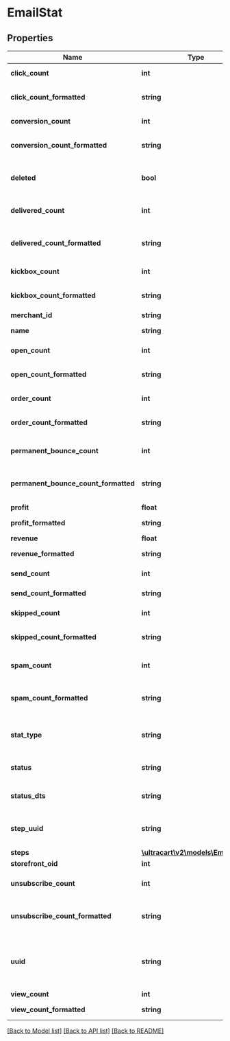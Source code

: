 # EmailStat

## Properties
Name | Type | Description | Notes
------------ | ------------- | ------------- | -------------
**click_count** | **int** | Count of clicked emails | [optional] 
**click_count_formatted** | **string** | Count of clicked emails, formatted | [optional] 
**conversion_count** | **int** | Count of conversions | [optional] 
**conversion_count_formatted** | **string** | Count of conversions, formatted | [optional] 
**deleted** | **bool** | True if campaign/flow has been archived | [optional] 
**delivered_count** | **int** | Count of delivered emails | [optional] 
**delivered_count_formatted** | **string** | Count of delivered emails, formatted | [optional] 
**kickbox_count** | **int** | Count of emails kicked | [optional] 
**kickbox_count_formatted** | **string** | Count of emails kicked, formatted | [optional] 
**merchant_id** | **string** | Merchant ID | [optional] 
**name** | **string** | List or segment name | [optional] 
**open_count** | **int** | Count of opened emails | [optional] 
**open_count_formatted** | **string** | Count of opened emails, formatted | [optional] 
**order_count** | **int** | Count of orders | [optional] 
**order_count_formatted** | **string** | Count of orders, formatted | [optional] 
**permanent_bounce_count** | **int** | Count of emails permanently bounced | [optional] 
**permanent_bounce_count_formatted** | **string** | Count of emails permanently bounced, formatted | [optional] 
**profit** | **float** | Profit | [optional] 
**profit_formatted** | **string** | Profit, formatted | [optional] 
**revenue** | **float** | Revenue | [optional] 
**revenue_formatted** | **string** | Revenue, formatted | [optional] 
**send_count** | **int** | Count of emails sent | [optional] 
**send_count_formatted** | **string** | Count of emails sent, formatted | [optional] 
**skipped_count** | **int** | Count of skipped emails | [optional] 
**skipped_count_formatted** | **string** | Count of skipped emails, formatted | [optional] 
**spam_count** | **int** | Count of emails classified as spam | [optional] 
**spam_count_formatted** | **string** | Count of emails classified as spam, formatted | [optional] 
**stat_type** | **string** | Campaign, Flow or None (for anything else) | [optional] 
**status** | **string** | Status of campaign or flow | [optional] 
**status_dts** | **string** | Status dts of campaign or flow | [optional] 
**step_uuid** | **string** | Step UUID if the statistics are at the step/email level | [optional] 
**steps** | [**\ultracart\v2\models\EmailStat[]**](EmailStat.md) |  | [optional] 
**storefront_oid** | **int** | Storefront oid | [optional] 
**unsubscribe_count** | **int** | Count of emails classified as unsubscribe | [optional] 
**unsubscribe_count_formatted** | **string** | Count of emails classified as unsubscribe, formatted | [optional] 
**uuid** | **string** | List/Segment uuid, or Flow/Campaign uuid depending on level of stat aggregation. | [optional] 
**view_count** | **int** | Count of views | [optional] 
**view_count_formatted** | **string** | Count of views, formatted | [optional] 

[[Back to Model list]](../README.md#documentation-for-models) [[Back to API list]](../README.md#documentation-for-api-endpoints) [[Back to README]](../README.md)


